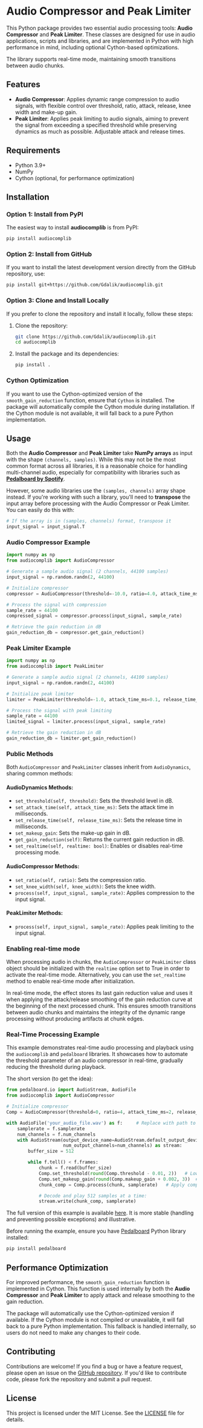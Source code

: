 # Audio Compressor and Peak Limiter

This Python package provides two essential audio processing tools: **Audio Compressor** and **Peak Limiter**. These classes are designed for use in audio applications, scripts and libraries, and are implemented in Python with high performance in mind, including optional Cython-based optimizations.

The library supports real-time mode, maintaining smooth transitions between audio chunks.

## Features

- **Audio Compressor**: Applies dynamic range compression to audio signals, with flexible control over threshold, ratio, attack, release, knee width and make-up gain.
- **Peak Limiter**: Applies peak limiting to audio signals, aiming to prevent the signal from exceeding a specified threshold while preserving dynamics as much as possible. Adjustable attack and release times.

## Requirements

- Python 3.9+
- NumPy
- Cython (optional, for performance optimization)

## Installation

### Option 1: Install from PyPI

The easiest way to install **audiocomplib** is from PyPI:

```bash
pip install audiocomplib
```

### Option 2: Install from GitHub

If you want to install the latest development version directly from the GitHub repository, use:

```bash
pip install git+https://github.com/Gdalik/audiocomplib.git
```

### Option 3: Clone and Install Locally

If you prefer to clone the repository and install it locally, follow these steps:

1. Clone the repository:
   ```bash
   git clone https://github.com/Gdalik/audiocomplib.git
   cd audiocomplib
   ```

2. Install the package and its dependencies:
   ```bash
   pip install .
   ```

### Cython Optimization

If you want to use the Cython-optimized version of the `smooth_gain_reduction` function, ensure that `Cython` is installed. The package will automatically compile the Cython module during installation. If the Cython module is not available, it will fall back to a pure Python implementation.

## Usage

Both the **Audio Compressor** and **Peak Limiter** take **NumPy arrays** as input with the shape `(channels, samples)`. While this may not be the most common format across all libraries, it is a reasonable choice for handling multi-channel audio, especially for compatibility with libraries such as **[Pedalboard by Spotify](https://github.com/spotify/pedalboard)**.

However, some audio libraries use the `(samples, channels)` array shape instead. If you're working with such a library, you'll need to **transpose** the input array before processing with the Audio Compressor or Peak Limiter. You can easily do this with:

```python
# If the array is in (samples, channels) format, transpose it
input_signal = input_signal.T
```

### Audio Compressor Example

```python
import numpy as np
from audiocomplib import AudioCompressor

# Generate a sample audio signal (2 channels, 44100 samples)
input_signal = np.random.randn(2, 44100)

# Initialize compressor
compressor = AudioCompressor(threshold=-10.0, ratio=4.0, attack_time_ms=1.0, release_time_ms=100.0, knee_width=3.0)

# Process the signal with compression
sample_rate = 44100
compressed_signal = compressor.process(input_signal, sample_rate)

# Retrieve the gain reduction in dB
gain_reduction_db = compressor.get_gain_reduction()
```

### Peak Limiter Example

```python
import numpy as np
from audiocomplib import PeakLimiter

# Generate a sample audio signal (2 channels, 44100 samples)
input_signal = np.random.randn(2, 44100)

# Initialize peak limiter
limiter = PeakLimiter(threshold=-1.0, attack_time_ms=0.1, release_time_ms=1.0)

# Process the signal with peak limiting
sample_rate = 44100
limited_signal = limiter.process(input_signal, sample_rate)

# Retrieve the gain reduction in dB
gain_reduction_db = limiter.get_gain_reduction()
```

### Public Methods

Both `AudioCompressor` and `PeakLimiter` classes inherit from `AudioDynamics`, sharing common methods:

#### AudioDynamics Methods:
- `set_threshold(self, threshold)`: Sets the threshold level in dB.
- `set_attack_time(self, attack_time_ms)`: Sets the attack time in milliseconds.
- `set_release_time(self, release_time_ms)`: Sets the release time in milliseconds.
- `set_makeup_gain`: Sets the make-up gain in dB.
- `get_gain_reduction(self)`: Returns the current gain reduction in dB.
- `set_realtime(self, realtime: bool)`: Enables or disables real-time processing mode.

#### AudioCompressor Methods:
- `set_ratio(self, ratio)`: Sets the compression ratio.
- `set_knee_width(self, knee_width)`: Sets the knee width.
- `process(self, input_signal, sample_rate)`: Applies compression to the input signal.

#### PeakLimiter Methods:
- `process(self, input_signal, sample_rate)`: Applies peak limiting to the input signal.

### Enabling real-time mode

When processing audio in chunks, the `AudioCompressor` or `PeakLimiter` class object should be initialized with the `realtime` option set to True in order to activate the real-time mode. Alternatively, you can use the `set_realtime` method to enable real-time mode after initialization.

In real-time mode, the effect stores its last gain reduction value and uses it when applying the attack/release smoothing of the gain reduction curve at the beginning of the next processed chunk. This ensures smooth transitions between audio chunks and maintains the integrity of the dynamic range processing without producing artifacts at chunk edges.

### Real-Time Processing Example

This example demonstrates real-time audio processing and playback using the `audiocomplib` and `pedalboard` libraries. It showcases how to automate the threshold parameter of an audio compressor in real-time, gradually reducing the threshold during playback.

The short version (to get the idea):

```python
from pedalboard.io import AudioStream, AudioFile
from audiocomplib import AudioCompressor

# Initialize compressor
Comp = AudioCompressor(threshold=0, ratio=4, attack_time_ms=2, release_time_ms=100, knee_width=5, realtime=True)

with AudioFile('your_audio_file.wav') as f:     # Replace with path to an audio file (WAV, AIFF, FLAC, MP3 or OGG)
    samplerate = f.samplerate
    num_channels = f.num_channels
    with AudioStream(output_device_name=AudioStream.default_output_device_name, sample_rate=samplerate, 
                     num_output_channels=num_channels) as stream:
        buffer_size = 512

        while f.tell() < f.frames:
            chunk = f.read(buffer_size)
            Comp.set_threshold(round(Comp.threshold - 0.01, 2))   # Lower threshold
            Comp.set_makeup_gain(round(Comp.makeup_gain + 0.002, 3))  # Add make-up gain
            chunk_comp = Comp.process(chunk, samplerate)   # Apply compression effect

            # Decode and play 512 samples at a time:
            stream.write(chunk_comp, samplerate)
```

The full version of this example is available [here](examples/realtime_processing_pedalboard.py). It is more stable (handling and preventing possible exceptions) and illustrative.

Before running the example, ensure you have [Pedalboard](https://github.com/spotify/pedalboard) Python library installed:

```bash
pip install pedalboard
```

## Performance Optimization

For improved performance, the `smooth_gain_reduction` function is implemented in Cython. This function is used internally by both the **Audio Compressor** and **Peak Limiter** to apply attack and release smoothing to the gain reduction.

The package will automatically use the Cython-optimized version if available. If the Cython module is not compiled or unavailable, it will fall back to a pure Python implementation. This fallback is handled internally, so users do not need to make any changes to their code.

## Contributing

Contributions are welcome! If you find a bug or have a feature request, please open an issue on the [GitHub repository](https://github.com/Gdalik/audiocomplib). If you'd like to contribute code, please fork the repository and submit a pull request.

## License

This project is licensed under the MIT License. See the [LICENSE](LICENSE) file for details.
